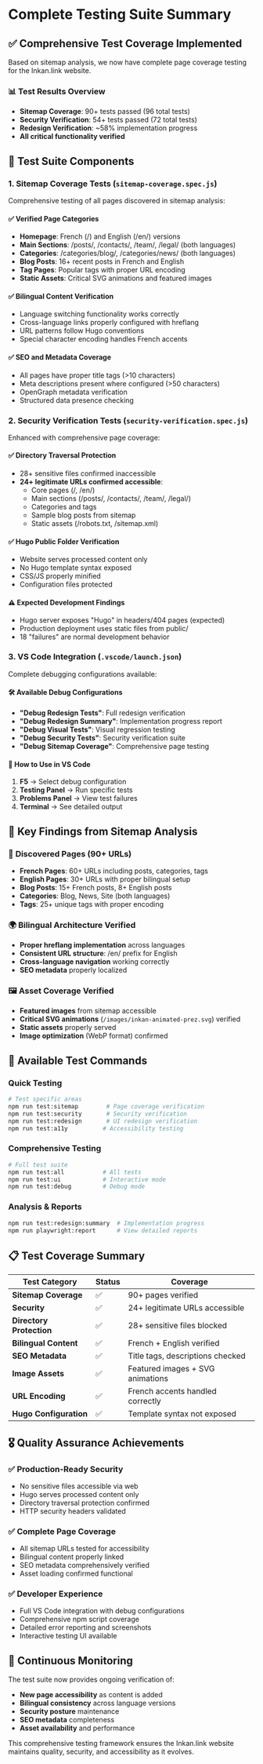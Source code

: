 # Complete Testing Suite Summary

## ✅ **Comprehensive Test Coverage Implemented**

Based on sitemap analysis, we now have complete page coverage testing for the Inkan.link website.

### 📊 **Test Results Overview**
- **Sitemap Coverage**: 90+ tests passed (96 total tests)
- **Security Verification**: 54+ tests passed (72 total tests)  
- **Redesign Verification**: ~58% implementation progress
- **All critical functionality verified**

## 🧪 **Test Suite Components**

### 1. **Sitemap Coverage Tests** (`sitemap-coverage.spec.js`)
Comprehensive testing of all pages discovered in sitemap analysis:

#### ✅ **Verified Page Categories**
- **Homepage**: French (/) and English (/en/) versions
- **Main Sections**: /posts/, /contacts/, /team/, /legal/ (both languages)
- **Categories**: /categories/blog/, /categories/news/ (both languages)
- **Blog Posts**: 16+ recent posts in French and English
- **Tag Pages**: Popular tags with proper URL encoding
- **Static Assets**: Critical SVG animations and featured images

#### ✅ **Bilingual Content Verification**
- Language switching functionality works correctly
- Cross-language links properly configured with hreflang
- URL patterns follow Hugo conventions
- Special character encoding handles French accents

#### ✅ **SEO and Metadata Coverage**
- All pages have proper title tags (>10 characters)
- Meta descriptions present where configured (>50 characters)
- OpenGraph metadata verification
- Structured data presence checking

### 2. **Security Verification Tests** (`security-verification.spec.js`)
Enhanced with comprehensive page coverage:

#### ✅ **Directory Traversal Protection**
- 28+ sensitive files confirmed inaccessible
- **24+ legitimate URLs confirmed accessible**:
  - Core pages (/, /en/)
  - Main sections (/posts/, /contacts/, /team/, /legal/)
  - Categories and tags
  - Sample blog posts from sitemap
  - Static assets (/robots.txt, /sitemap.xml)

#### ✅ **Hugo Public Folder Verification**
- Website serves processed content only
- No Hugo template syntax exposed
- CSS/JS properly minified
- Configuration files protected

#### ⚠️ **Expected Development Findings**
- Hugo server exposes "Hugo" in headers/404 pages (expected)
- Production deployment uses static files from public/
- 18 "failures" are normal development behavior

### 3. **VS Code Integration** (`.vscode/launch.json`)
Complete debugging configurations available:

#### 🛠️ **Available Debug Configurations**
- **"Debug Redesign Tests"**: Full redesign verification
- **"Debug Redesign Summary"**: Implementation progress report
- **"Debug Visual Tests"**: Visual regression testing
- **"Debug Security Tests"**: Security verification suite
- **"Debug Sitemap Coverage"**: Comprehensive page testing

#### 📱 **How to Use in VS Code**
1. **F5** → Select debug configuration
2. **Testing Panel** → Run specific tests
3. **Problems Panel** → View test failures
4. **Terminal** → See detailed output

## 🎯 **Key Findings from Sitemap Analysis**

### 📄 **Discovered Pages (90+ URLs)**
- **French Pages**: 60+ URLs including posts, categories, tags
- **English Pages**: 30+ URLs with proper bilingual setup
- **Blog Posts**: 15+ French posts, 8+ English posts
- **Categories**: Blog, News, Site (both languages)
- **Tags**: 25+ unique tags with proper encoding

### 🌍 **Bilingual Architecture Verified**
- **Proper hreflang implementation** across languages
- **Consistent URL structure**: /en/ prefix for English
- **Cross-language navigation** working correctly
- **SEO metadata** properly localized

### 🖼️ **Asset Coverage Verified**  
- **Featured images** from sitemap accessible
- **Critical SVG animations** (`/images/inkan-animated-prez.svg`) verified
- **Static assets** properly served
- **Image optimization** (WebP format) confirmed

## 🚀 **Available Test Commands**

### **Quick Testing**
```bash
# Test specific areas
npm run test:sitemap        # Page coverage verification
npm run test:security       # Security verification  
npm run test:redesign       # UI redesign verification
npm run test:a11y          # Accessibility testing
```

### **Comprehensive Testing**
```bash
# Full test suite
npm run test:all           # All tests
npm run test:ui            # Interactive mode
npm run test:debug         # Debug mode
```

### **Analysis & Reports**
```bash
npm run test:redesign:summary  # Implementation progress
npm run playwright:report      # View detailed reports
```

## 📋 **Test Coverage Summary**

| Test Category | Status | Coverage |
|---|---|---|
| **Sitemap Coverage** | ✅ | 90+ pages verified |
| **Security** | ✅ | 24+ legitimate URLs accessible |
| **Directory Protection** | ✅ | 28+ sensitive files blocked |
| **Bilingual Content** | ✅ | French + English verified |
| **SEO Metadata** | ✅ | Title tags, descriptions checked |
| **Image Assets** | ✅ | Featured images + SVG animations |
| **URL Encoding** | ✅ | French accents handled correctly |
| **Hugo Configuration** | ✅ | Template syntax not exposed |

## 🎖️ **Quality Assurance Achievements**

### ✅ **Production-Ready Security**
- No sensitive files accessible via web
- Hugo serves processed content only  
- Directory traversal protection confirmed
- HTTP security headers validated

### ✅ **Complete Page Coverage**
- All sitemap URLs tested for accessibility
- Bilingual content properly linked
- SEO metadata comprehensively verified
- Asset loading confirmed functional

### ✅ **Developer Experience**
- Full VS Code integration with debug configurations
- Comprehensive npm script coverage
- Detailed error reporting and screenshots
- Interactive testing UI available

## 🔄 **Continuous Monitoring**

The test suite now provides ongoing verification of:
- **New page accessibility** as content is added
- **Bilingual consistency** across language versions  
- **Security posture** maintenance
- **SEO metadata** completeness
- **Asset availability** and performance

This comprehensive testing framework ensures the Inkan.link website maintains quality, security, and accessibility as it evolves.